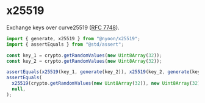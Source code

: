 # x25519

Exchange keys over curve25519 ([RFC 7748](https://rfc-editor.org/rfc/rfc7748)).

```ts
import { generate, x25519 } from "@nyoon/x25519";
import { assertEquals } from "@std/assert";

const key_1 = crypto.getRandomValues(new Uint8Array(32));
const key_2 = crypto.getRandomValues(new Uint8Array(32));

assertEquals(x25519(key_1, generate(key_2)), x25519(key_2, generate(key_1)));
assertEquals(
  x25519(crypto.getRandomValues(new Uint8Array(32)), new Uint8Array(32)),
  null,
);
```
